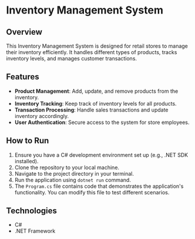 ﻿# Inventory Management System

## Overview
This Inventory Management System is designed for retail stores to manage their inventory efficiently. It handles different types of products, tracks inventory levels, and manages customer transactions.

## Features
- **Product Management**: Add, update, and remove products from the inventory.
- **Inventory Tracking**: Keep track of inventory levels for all products.
- **Transaction Processing**: Handle sales transactions and update inventory accordingly.
- **User Authentication**: Secure access to the system for store employees.

## How to Run
1. Ensure you have a C# development environment set up (e.g., .NET SDK installed).
2. Clone the repository to your local machine.
3. Navigate to the project directory in your terminal.
4. Run the application using `dotnet run` command.
5. The `Program.cs` file contains code that demonstrates the application's functionality. You can modify this file to test different scenarios.

## Technologies
- C#
- .NET Framework